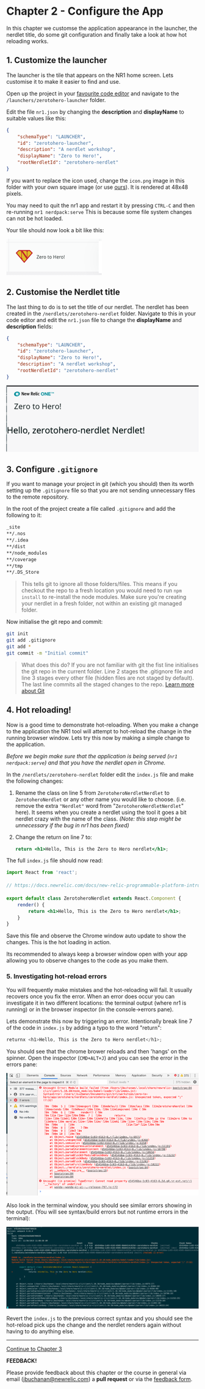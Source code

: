 # Chapter 2 - Configure the App

In this chapter we customse the application appearance in the launcher, the nerdlet title, do some git configuration and finally take a look at how hot reloading works.



## 1. Customize the launcher

The launcher is the tile that appears on the NR1 home screen. Lets customise it to make it easier to find and use.

Open up the project in your [favourite code editor](https://code.visualstudio.com/) and navigate to the `/launchers/zerotohero-launcher` folder.

Edit the file `nr1.json`  by changing the **description** and **displayName** to suitable values like this:

```json
{
    "schemaType": "LAUNCHER",
    "id": "zerotohero-launcher",
    "description": "A nerdlet workshop",
    "displayName": "Zero to Hero!",
    "rootNerdletId": "zerotohero-nerdlet"
}
```

If you want to replace the icon used, change the `icon.png` image in this folder with your own square image (or use [ours](./screenshots/icon.png)). It is rendered at 48x48 pixels.

You may need to quit the nr1 app and restart it by pressing `CTRL-C` and then re-running `nr1 nerdpack:serve` This is because some file system changes can not be hot loaded.

Your tile should now look a bit like this:

![Launcher tile](./screenshots/launchertile.png)

## 2. Customise the Nerdlet title

The last thing to do is to set the title of our nerdlet. The nerdlet has been created in the `/nerdlets/zerotohero-nerdlet` folder. Navigate to this in your code editor and edit the `nr1.json` file to change the **displayName** and **description** fields:

```json
{
    "schemaType": "LAUNCHER",
    "id": "zerotohero-launcher",
    "displayName": "Zero to Hero!",
    "description": "A nerdlet workshop",
    "rootNerdletId": "zerotohero-nerdlet"
}
```



![Nerdlet Title](./screenshots/nerdlet.png)



## 3. Configure `.gitignore`

If you want to manage your project in git (which you should) then its worth setting up the `.gitignore` file so that you are not sending unnecessary files to the remote repository.



In the root of the project create a file called `.gitignore` and add the following to it:

```bash
_site
**/.nos
**/.idea
**/dist
**/node_modules
**/coverage
**/tmp
**/.DS_Store
```

> This tells git to ignore all those folders/files. This means if you checkout the repo to a fresh location you would need to run `npm install` to re-install the node modules. Make sure you're creating your nerdlet in a fresh folder, not within an existing git managed folder.



Now initialise the git repo and commit:

```bash
git init
git add .gitignore
git add *
git commit -m "Initial commit"
```

> What does this do? If you are not familiar with git the fist line initialises the git repo in the current folder. Line 2 stages the .gitignore file and line 3 stages every other file (hidden files are not staged by default). The last line commits all the staged changes to the repo. [Learn more about Git](https://www.freecodecamp.org/news/learn-the-basics-of-git-in-under-10-minutes-da548267cc91/)



## 4. Hot reloading!

Now is a good time to demonstrate hot-reloading. When you make a change to the application the NR1 tool will attempt to hot-reload the change in the running browser window. Lets try this now by making a simple change to the application.

*Before we begin make sure that the application is being served (`nr1 nerdpack:serve`) and that you have the nerdlet open in Chrome.*

In the `/nerdlets/zerotohero-nerdlet` folder edit the `index.js` file and make the following changes:

1. Rename the class on line 5 from `ZerotoheroNerdletNerdlet` to `ZerotoheroNerdlet` or any other name you would like to choose. (i.e. remove the extra `"Nerdlet"` word from "`ZerotoheroNerdletNerdlet`" here). It seems when you create a nerdlet using the tool it goes a bit nerdlet crazy with the name of the class.   *(Note: this  step might be unnecessary if the bug in nr1 has been fixed)*

2. Change the return on line 7 to:

   ```jsx
   return <h1>Hello, This is the Zero to Hero nerdlet</h1>;
   ```



The full `index.js` file should now read:

```jsx
import React from 'react';

// https://docs.newrelic.com/docs/new-relic-programmable-platform-introduction

export default class ZerotoheroNerdlet extends React.Component {
    render() {
        return <h1>Hello, This is the Zero to Hero nerdlet</h1>;
    }
}

```



Save this file and observe the Chrome window auto update to show the changes. This is the hot loading in action. 

Its recommended to always keep a browser window open with your app allowing you to observe changes to the code as you make them.



### 5. Investigating hot-reload errors

You will frequently make mistakes and the hot-reloading will fail. It usually recovers once you fix the error. When an error does occur you can investigate it in two different locations: the terminal output (where nr1 is running) or in the browser inspector (in the console->errors pane).



Lets demonstrate this now by triggering an error. Intentionally break line 7 of the code in `index.js` by adding a typo to the word "return":

```jsx
returnx <h1>Hello, This is the Zero to Hero nerdlet</h1>;
```



You should see that the chrome brower reloads and then 'hangs' on the spinner. Open the inspector (`CMD+ALT+J`) and you can see the error in the errors pane:

![Console error](./screenshots/consoleerror.png)



Also look in the terminal window, you should see similar errors showing in the output. (You will see syntax/build errors but not runtime errors in the terminal):

![Terminal error](./screenshots/terminalerror.png)



Revert the `index.js` to the previous correct syntax and you should see the hot-reload pick ups the change and the nerdlet renders again without having to do anything else.



---

[Continue to Chapter 3](../chapter-03)



**FEEDBACK!**

Please provide feedback about this chapter or the course in general via email (jbuchanan@newrelic.com) a **pull request** or via the [feedback form](https://forms.gle/STjad8z2YkdzwAWJA).